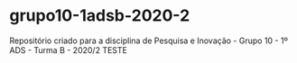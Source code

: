 # grupo10-1adsb-2020-2
Repositório criado para a disciplina de Pesquisa e Inovação - Grupo 10 - 1º ADS - Turma B - 2020/2
 TESTE
